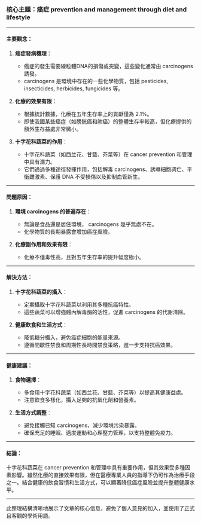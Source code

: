 ### 核心主題：癌症 prevention and management through diet and lifestyle

---

#### 主要觀念：
1. **癌症發病機理**：
   - 癌症的發生需要線粒體DNA的損傷或突變，這些變化通常由 carcinogens誘發。
   - carcinogens 是環境中存在的一些化學物質，包括 pesticides, insecticides, herbicides, fungicides 等。

2. **化療的效果有限**：
   - 根據統計數據，化療在五年生存率上的貢獻僅為 2.1%。
   - 即使我國某些癌症（如膀胱癌和肺癌）的整體生存率較高，但化療提供的額外生存益處非常微小。

3. **十字花科蔬菜的作用**：
   - 十字花科蔬菜（如西兰花、甘藍、芥菜等）在 cancer prevention 和管理中具有潛力。
   - 它們通過多種途徑發揮作用，包括解毒 carcinogens、誘導細胞凋亡、平衡雌激素、保護 DNA 不受損傷以及抑制血管新生。

---

#### 問題原因：
1. **環境 carcinogens 的普遍存在**：
   - 無論是食品還是居住環境， carcinogens 幾乎無處不在。
   - 化學物質的長期暴露會增加癌症風險。

2. **化療副作用和效果有限**：
   - 化療不僅毒性高，且對五年生存率的提升幅度極小。

---

#### 解決方法：
1. **十字花科蔬菜的攝入**：
   - 定期攝取十字花科蔬菜以利用其多種抗癌特性。
   - 這些蔬菜可以增強體內解毒酶的活性，促進 carcinogens 的代謝清除。

2. **健康飲食和生活方式**：
   - 降低糖分攝入，避免癌症細胞的能量來源。
   - 遵循間歇性禁食和周期性長時間禁食策略，進一步支持抗癌效果。

---

#### 健康建議：
1. **食物選擇**：
   - 多食用十字花科蔬菜（如西兰花、甘藍、芥菜等）以提高其健康益處。
   - 注意飲食多樣化，攝入足夠的抗氧化劑和營養素。

2. **生活方式調整**：
   - 避免接觸已知 carcinogens，減少環境污染暴露。
   - 確保充足的睡眠、適度運動和心理壓力管理，以支持整體免疫力。

---

#### 結論：
十字花科蔬菜在 cancer prevention 和管理中具有重要作用，但其效果受多種因素影響。雖然化療的直接效果有限，但在醫療專業人員的指導下仍可作為治療手段之一。結合健康的飲食習慣和生活方式，可以顯著降低癌症風險並提升整體健康水平。

---

此整理結構清晰地展示了文章的核心信息，避免了個人意見的加入，並使用了正式且客觀的學術用語。